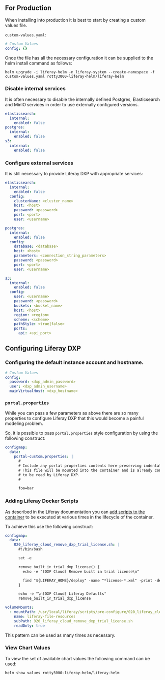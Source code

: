 ## For Production

When installing into production it is best to start by creating a custom values file.

`custom-values.yaml`:

```yaml
# Custom Values
config: {}
```

Once the file has all the necessary configuration it can be supplied to the helm install command as follows:

```shell
helm upgrade -i liferay-helm -n liferay-system --create-namespace -f custom-values.yaml rotty3000-liferay-helm/liferay-helm
```

### Disable internal services

It is often necessary to disable the internally defined Postgres, Elasticsearch and MinIO services in order to use externally configured versions.

```yaml
elasticsearch:
  internal:
    enabled: false
postgres:
  internal:
    enabled: false
s3:
  internal:
    enabled: false
```

### Configure external services

It is still necessary to provide Liferay DXP with appropriate services:

```yaml
elasticsearch:
  internal:
    enabled: false
  config:
    clusterName: <cluster_name>
    host: <host>
    password: <password>
    port: <port>
    user: <username>

postgres:
  internal:
    enabled: false
  config:
    database: <database>
    host: <host>
    parameters: <connection_string_parameters>
    password: <password>
    port: <port>
    user: <username>

s3:
  internal:
    enabled: false
  config:
    user: <username>
    password: <password>
    buckets: <bucket_name>
    host: <host>
    region: <region>
    scheme: <scheme>
    pathStyle: <true|false>
    ports:
      api: <api_port>
```

## Configuring Liferay DXP

### Configuring the default instance account and hostname.

```yaml
# Custom Values
config:
  password: <dxp_admin_password>
  user: <dxp_admin_username>
  mainVirtualHost: <dxp_hostname>
```

### `portal.properties`

While you can pass a few parameters as above there are so many properties to configure Liferay DXP that this would become a painful modeling problem.

So, it is possible to pass `portal.properties` style configuration by using the following construct:

```yaml
configmap:
  data:
    portal-custom.properties: |
      #
      # Include any portal properties contents here preserving indentation.
      # This file will be mounted into the container and is already configured
      # to be read by Liferay DXP.
      #

      foo=bar
```

### Adding Liferay Docker Scripts

As described in the Liferay documentation you can [add scripts to the container](https://learn.liferay.com/w/dxp/installation-and-upgrades/installing-liferay/using-liferay-docker-images/running-scripts-in-containers) to be executed at various times in the lifecycle of the container.

To achieve this use the following construct:

```yaml
configmap:
  data:
    020_liferay_cloud_remove_dxp_trial_license.sh: |
      #!/bin/bash

      set -e

      remove_built_in_trial_dxp_license() {
        echo -e "[DXP Cloud] Remove built in trial license\n"

        find "${LIFERAY_HOME}/deploy" -name "*license-*.xml" -print -delete
      }

      echo -e "\n[DXP Cloud] Liferay Defaults"
      remove_built_in_trial_dxp_license

volumeMounts:
  - mountPath: /usr/local/liferay/scripts/pre-configure/020_liferay_cloud_remove_dxp_trial_license.sh
    name: liferay-file-resources
    subPath: 020_liferay_cloud_remove_dxp_trial_license.sh
    readOnly: true
```

This pattern can be used as many times as necessary.

### View Chart Values

To view the set of available chart values the following command can be used:

```shell
helm show values rotty3000-liferay-helm/liferay-helm
```
